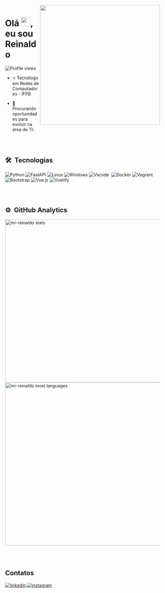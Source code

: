 <img align="right" height="390em" src="https://github.com/mayankchaudhary26/Cool-Readme-ideas/raw/master/data/octocat/spidertocat.png"/>
<h1 align="left">Olá <img src="https://raw.githubusercontent.com/kaueMarques/kaueMarques/master/hi.gif" height="30px">, eu sou Reinaldo</h1>
<p align="left"> <img src="https://komarev.com/ghpvc/?username=mr-reinaldo&color=green" alt="Profile views" /> </p>

- 🔥 Tecnólogo em Redes de Computadores - IFPB

- 🔭 Procurando oportunidades para evoluir na área de TI.

<br><br>

## 🛠 &nbsp;Tecnologias

![Python](https://img.shields.io/badge/python-2C2C2C?style=for-the-badge&logo=python&logoColor=ffdd54)&nbsp;![FastAPI](https://img.shields.io/badge/fastapi-2C2C2C?style=for-the-badge&logo=fastapi&logoColor=ffdd54)&nbsp;![Linux](https://img.shields.io/badge/linux-2C2C2C?style=for-the-badge&logo=linux&logoColor=white)&nbsp;![Windows](https://img.shields.io/badge/windows-2C2C2C?style=for-the-badge&logo=windows&logoColor=blue)&nbsp;![Vscode](https://img.shields.io/badge/vscode-2C2C2C?style=for-the-badge&logo=visual-studio-code&logoColor=blue)&nbsp;
![Docker](https://img.shields.io/badge/docker-2C2C2C?style=for-the-badge&logo=docker&logoColor=blue)&nbsp;![Vagrant](https://img.shields.io/badge/vagrant-2C2C2C?style=for-the-badge&logo=vagrant&logoColor=blue)&nbsp;![Bootstrap](https://img.shields.io/badge/bootstrap-2C2C2C?style=for-the-badge&logo=bootstrap&logoColor=purple)&nbsp;![Vue.js](https://img.shields.io/badge/vue-2C2C2C?style=for-the-badge&logo=vue.js&logoColor=green)&nbsp;![Vuetify](https://img.shields.io/badge/vuetify-2C2C2C?style=for-the-badge&logo=vuetify&logoColor=blue)&nbsp;

<br><br>

## ⚙️ &nbsp;GitHub Analytics

<p align="left">
<img width="530em" src="https://github-readme-stats.vercel.app/api?username=mr-reinaldo&show_icons=true&theme=vision-friendly-dark" alt="mr-reinaldo stats"/>
<img width="530em" src="https://github-readme-stats.vercel.app/api/top-langs/?username=mr-reinaldo&layout=compact&theme=vision-friendly-dark" alt="mr-reinaldo most languages"/>
</p>

<br><br>

## Contatos

<p align="left">
<a href="www.linkedin.com/in/jreinaldosilva" target="_blank">
  <img align="center" src="https://img.shields.io/badge/-reinaldosilva-05122A?style=flat&logo=linkedin" alt="linkedin"/>
</a>
<a href="https://instagram.com/penguin.bash_" target="_blank">
 <img align="center" src="https://img.shields.io/badge/-penguin.bash-05122A?style=flat&logo=instagram" alt="instagram"/>
</a>
</p>
